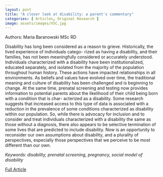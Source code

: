 ```yaml
---
layout: post
title: "A closer look at disability: a parent's commentary"
categories: [ Articles, Original Research ]
image: assets/images/V5C.jpg
---
```


Authors: Maria Baranowski MSc RD

Disability has long been considered as a reason to grieve. Historically, the lived experience of individuals catego- rized as having a disability, and their families, has not been meaningfully considered or accurately understood. Individuals characterized with a disability have been institutionalized, educated separately, and isolated from the majority of the population throughout human history. These actions have impacted relationships in all environments. As beliefs and values have evolved over time, the traditional meaning and culture of disability has been challenged and is beginning to change. At the same time, prenatal screening and testing now provides information to potential parents about the likelihood of their child being born with a condition that is char- acterized as a disability. Some research suggests that increased access to this type of data is associated with a reduction in the prevalence of some conditions characterized as disability within our population. So, while there is advocacy for inclusion and to consider and treat individuals characterized with a disability the same as those without a diagnosis, there also appears to be selective termination of some lives that are predicted to include disability. Now is an opportunity to reconsider our own assumptions about disability, and a plurality of perspectives, especially those perspectives that we perceive to be most different than our own.

_Keywords: disability, prenatal screening, pregnancy, social model of disability_

[Full Article](/assets/documents/V5I1/V5I1A2.pdf)

